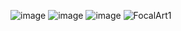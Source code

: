 ![image](https://user-images.githubusercontent.com/88948653/185778772-5247a8a6-26bb-48d6-a602-cddbcb4e47f0.png)
![image](https://user-images.githubusercontent.com/88948653/185778749-56570c1a-06c8-47b2-8d1e-5d917c3023c9.png)
![image](https://user-images.githubusercontent.com/88948653/183705899-22d5f1e2-c920-4443-bbea-027aeb81ea60.png)
![FocalArt1](https://user-images.githubusercontent.com/88948653/185778694-e4e7e02a-ce5e-4a4c-9e36-79d30cfadfe8.png)



